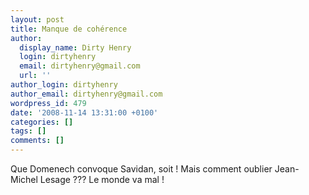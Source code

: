 ```yaml
---
layout: post
title: Manque de cohérence
author:
  display_name: Dirty Henry
  login: dirtyhenry
  email: dirtyhenry@gmail.com
  url: ''
author_login: dirtyhenry
author_email: dirtyhenry@gmail.com
wordpress_id: 479
date: '2008-11-14 13:31:00 +0100'
categories: []
tags: []
comments: []
---
```

Que Domenech convoque Savidan, soit ! Mais comment oublier Jean-Michel Lesage ??? Le monde va mal !
